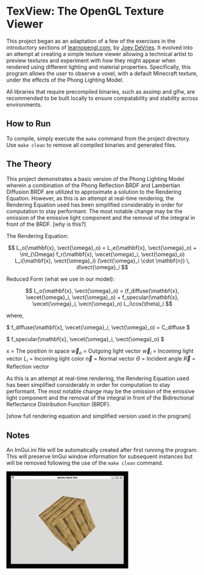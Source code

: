 # TexView: The OpenGL Texture Viewer

This project began as an adaptation of a few of the exercises in the introductory sections of [learnopengl.com](https://learnopengl.com/Getting-started/Coordinate-Systems),
by [Joey DeVries](https://github.com/JoeyDeVries). It evolved into an attempt at creating a simple texture viewer allowing a technical artist to preview textures and
experiment with how they might appear when rendered using different lighting and material properties. Specifically, this program allows the user to observe a voxel, with 
a default Minecraft texture, under the effects of the Phong Lighting Model.

All libraries that require precompiled binaries, such as assimp and glfw, are recommended to be built locally to ensure compatability and stability across environments.

## How to Run

To compile, simply execute the `make` command from the project directory. Use `make clean` to remove all compiled binaries and generated files.

## The Theory

This project demonstrates a basic version of the Phong Lighting Model wherein a combination of the Phong Reflection BRDF and Lambertian Diffusion BRDF are 
utilized to approximate a solution to the Rendering Equation. However, as this is an attempt at real-time rendering, the Rendering Equation used has been simplified 
considerably in order for computation to stay performant. The most notable change may be the omission of the emissive light component and the removal of the integral in 
front of the BRDF. [why is this?]

The Rendering Equation:

$$
L_o(\mathbf{x}, \vect{\omega}_o) = L_e(\mathbf{x}, \vect{\omega}_o) + \int_{\Omega} f_r(\mathbf{x}, \vecet{\omega}_i, \vect{\omega}_o) 
L_i(\mathbf{x}, \vect{\omega}_i) (\vect{\omega}_i \cdot \mathbf{n}) \, d\vect{\omega}_i
$$

Reduced Form (what we use in our model):

$$
L_o(\mathbf{x}, \vect{\omega}_o) = (f_diffuse(\mathbf{x}, \vecet{\omega}_i, \vect{\omega}_o) + f_specular(\mathbf{x}, \vecet{\omega}_i, \vect{\omega}_o)
L_i\cos(\theta)_i
$$

where,

$
f_diffuse(\mathbf{x}, \vecet{\omega}_i, \vect{\omega}_o) = C_diffuse
$

$
f_specular(\mathbf{x}, \vecet{\omega}_i, \vect{\omega}_o)
$

x = The position in space
$\vec{w}_o$ = Outgoing light vector
$\vec{w}_i$ = Incoming light vector
$L_i$ = Incoming light color
$\vec{n}$ = Normal vector
$\Theta$ = Incident angle
$\vec{R}$ = Reflection vector

As this is an attempt at real-time rendering, the Rendering Equation used has been simplified considerably in order for computation to stay performant. The most 
notable change may be the omission of the emissive light component and the removal of the integral in front of the Bidirectional Reflectance Distribution Function 
(BRDF). 

[show full rendering equation and simplified version used in the program]

## Notes

An ImGui.ini file will be automatically created after first running the program. This will preserve ImGui window information for subsequent instances but will be 
removed following the use of the `make clean` command.


![demo](assets/media/demo.gif)
